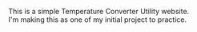 This is a simple Temperature Converter Utility website.
<br>
I'm making this as one of my initial project to practice.

